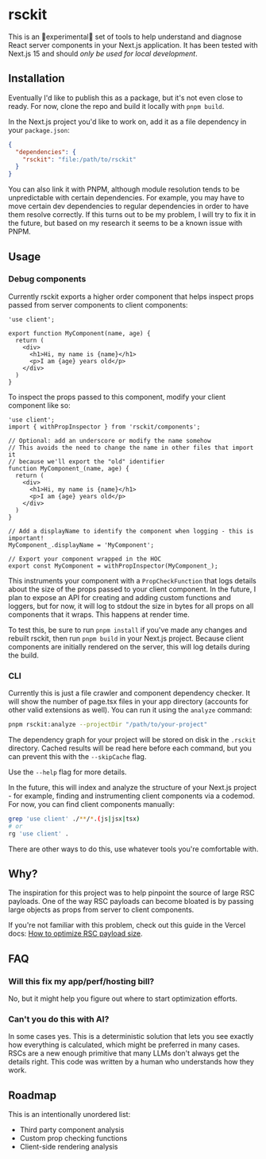 # rsckit

This is an 🧪experimental🧪 set of tools to help understand and diagnose React server components in your Next.js application. It has been tested with Next.js 15 and should *only be used for local development*.

## Installation

Eventually I'd like to publish this as a package, but it's not even close to ready. For now, clone the repo and build it locally with `pnpm build`.

In the Next.js project you'd like to work on, add it as a file dependency in your `package.json`:

```json
{
  "dependencies": {
    "rsckit": "file:/path/to/rsckit"
  }
}
```

You can also link it with PNPM, although module resolution tends to be unpredictable with certain dependencies. For example, you may have to move certain dev dependencies to regular dependencies in order to have them resolve correctly. If this turns out to be my problem, I will try to fix it in the future, but based on my research it seems to be a known issue with PNPM.

## Usage

### Debug components

Currently rsckit exports a higher order component that helps inspect props passed from server components to client components:

```tsx
'use client';

export function MyComponent(name, age) {
  return (
    <div>
      <h1>Hi, my name is {name}</h1>
      <p>I am {age} years old</p>
    </div>
  )
}
```

To inspect the props passed to this component, modify your client component like so:

```tsx
'use client';
import { withPropInspector } from 'rsckit/components';

// Optional: add an underscore or modify the name somehow
// This avoids the need to change the name in other files that import it
// because we'll export the "old" identifier
function MyComponent_(name, age) {
  return (
    <div>
      <h1>Hi, my name is {name}</h1>
      <p>I am {age} years old</p>
    </div>
  )
}

// Add a displayName to identify the component when logging - this is important!
MyComponent_.displayName = 'MyComponent';

// Export your component wrapped in the HOC
export const MyComponent = withPropInspector(MyComponent_);
```

This instruments your component with a `PropCheckFunction` that logs details about the size of the props passed to your client component. In the future, I plan to expose an API for creating and adding custom functions and loggers, but for now, it will log to stdout the size in bytes for all props on all components that it wraps. This happens at render time.

To test this, be sure to run `pnpm install` if you've made any changes and rebuilt rsckit, then run `pnpm build` in your Next.js project. Because client components are initially rendered on the server, this will log details during the build.

### CLI

Currently this is just a file crawler and component dependency checker. It will show the number of page.tsx files in your app directory (accounts for other valid extensions as well). You can run it using the `analyze` command:

```sh
pnpm rsckit:analyze --projectDir "/path/to/your-project" 
```

The dependency graph for your project will be stored on disk in the `.rsckit` directory. Cached results will be read here before each command, but you can prevent this with the `--skipCache` flag.

Use the `--help` flag for more details.

In the future, this will index and analyze the structure of your Next.js project - for example, finding and instrumenting client components via a codemod. For now, you can find client components manually:

```sh
grep 'use client' ./**/*.(js|jsx|tsx)
# or
rg 'use client' .
```

There are other ways to do this, use whatever tools you're comfortable with.

## Why?

The inspiration for this project was to help pinpoint the source of large RSC payloads. One of the way RSC payloads can become bloated is by passing large objects as props from server to client components.

If you're not familiar with this problem, check out this guide in the Vercel docs: [How to optimize RSC payload size](https://vercel.com/guides/how-to-optimize-rsc-payload-size).

## FAQ

### Will this fix my app/perf/hosting bill?

No, but it might help you figure out where to start optimization efforts.

### Can't you do this with AI?

In some cases yes. This is a deterministic solution that lets you see exactly how everything is calculated, which might be preferred in many cases. RSCs are a new enough primitive that many LLMs don't always get the details right. This code was written by a human who understands how they work.

## Roadmap

This is an intentionally unordered list:

- Third party component analysis
- Custom prop checking functions
- Client-side rendering analysis
